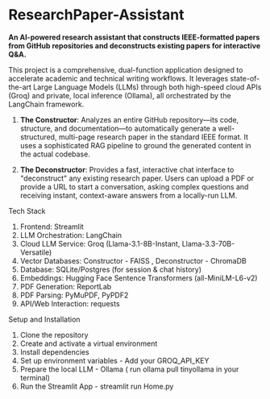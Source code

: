 # ResearchPaper-Assistant

**An AI-powered research assistant that constructs IEEE-formatted papers from GitHub repositories and deconstructs existing papers for interactive Q&A.**

This project is a comprehensive, dual-function application designed to accelerate academic and technical writing workflows. It leverages state-of-the-art Large Language Models (LLMs) through both high-speed cloud APIs (Groq) and private, local inference (Ollama), all orchestrated by the LangChain framework.

1.  **The Constructor**: Analyzes an entire GitHub repository—its code, structure, and documentation—to automatically generate a well-structured, multi-page research paper in the standard IEEE format. It uses a sophisticated RAG pipeline to ground the generated content in the actual codebase.

2.  **The Deconstructor**: Provides a fast, interactive chat interface to "deconstruct" any existing research paper. Users can upload a PDF or provide a URL to start a conversation, asking complex questions and receiving instant, context-aware answers from a locally-run LLM.

Tech Stack
1. Frontend: Streamlit
2. LLM Orchestration: LangChain
3. Cloud LLM Service: Groq (Llama-3.1-8B-Instant, Llama-3.3-70B-Versatile)
4. Vector Databases: Constructor - FAISS , Deconstructor - ChromaDB
5. Database: SQLite/Postgres (for session & chat history)
6. Embeddings: Hugging Face Sentence Transformers (all-MiniLM-L6-v2)
7. PDF Generation: ReportLab
8. PDF Parsing: PyMuPDF, PyPDF2
9. API/Web Interaction: requests

Setup and Installation 
1. Clone the repository
2. Create and activate a virtual environment
3. Install dependencies
4. Set up environment variables - Add your GROQ_API_KEY
5. Prepare the local LLM - Ollama ( run ollama pull tinyollama in your terminal)
6. Run the Streamlit App - streamlit run Home.py

